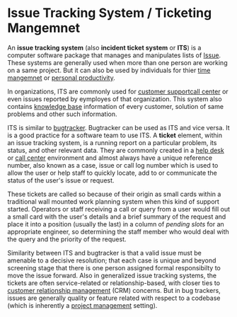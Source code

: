# Issue Tracking System / Ticketing Mangemnet 
An __issue tracking system__ (also __incident ticket system__ or __ITS__) is a computer software package that manages and manipulates lists of [Issue](https://en.wikipedia.org/wiki/Software_project_management#Issue). These systems are generally used when more than one person are working on a same project. But it can also be used by individuals for thier [time mangemnet](https://en.wikipedia.org/wiki/Time_management) or [personal productivity](https://en.wikipedia.org/wiki/Productivity_software).

In organizations, ITS are commonly used for [customer support](https://en.wikipedia.org/wiki/Customer_support)[call center](https://en.wikipedia.org/wiki/Call_center) or even issues reported by eymployes of that organization. This system also contains [knowledge base](https://en.wikipedia.org/wiki/Knowledge_base) information of every customer, solution of same  problems and other such information.

ITS is similar to [bugtracker](https://en.wikipedia.org/wiki/Bugtracker). Bugtracker can be used as ITS and vice versa. It is a good practice for a software team to use ITS. A __ticket__ element, within an issue tracking system, is a running report on a particular problem, its status, and other relevant data. They are commonly created in a [help desk](https://en.wikipedia.org/wiki/Help_desk) or [call center](https://en.wikipedia.org/wiki/Call_center) environment and almost always have a unique reference number, also known as a case, issue or call log number which is used to allow the user or help staff to quickly locate, add to or communicate the status of the user's issue or request.

These tickets are called so because of their origin as small cards within a traditional wall mounted work planning system when this kind of support started. Operators or staff receiving a call or query from a user would fill out a small card with the user's details and a brief summary of the request and place it into a position (usually the last) in a column of *pending slots* for an appropriate engineer, so determining the staff member who would deal with the query and the priority of the request.

Similarity between ITS and bugtracker is that a valid issue must be amenable to a decisive resolution; that each case is unique and beyond screening stage that there is one person assigned formal responsibilty to move the issue forward. Also in generalized issue tracking systems, the tickets are often service-related or relationship-based, with closer ties to [customer relationship management](https://en.wikipedia.org/wiki/Customer_relationship_management) (CRM) concerns. But in  bug trackers, issues are generally quality or feature related with respect to a codebase (which is inherently a [project management](https://en.wikipedia.org/wiki/Project_management) setting).